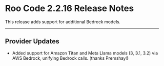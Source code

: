 # Roo Code 2.2.16 Release Notes

This release adds support for additional Bedrock models.

---

## Provider Updates

*   Added support for Amazon Titan and Meta Llama models (3, 3.1, 3.2) via AWS Bedrock, unifying Bedrock calls. (thanks Premshay!)